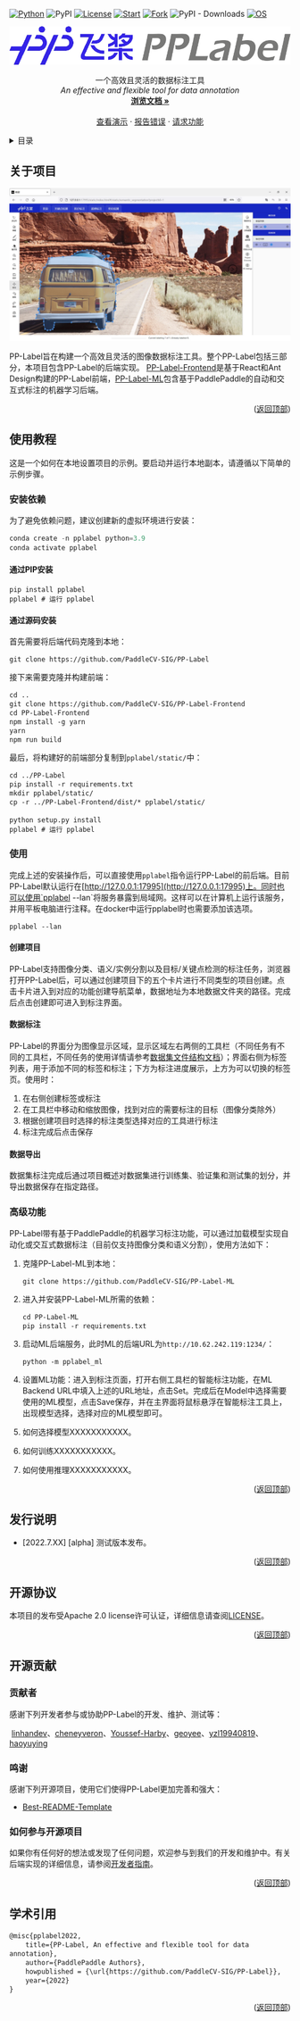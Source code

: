 <div id="top"></div>

<!-- shields -->

[![Python](https://img.shields.io/badge/python-3.9+-blue.svg?style=for-the-badge)](https://www.python.org/downloads/release/python-390/) ![PyPI](https://img.shields.io/pypi/v/pplabel?color=blue&style=for-the-badge) [![License](https://img.shields.io/badge/License-Apache_2.0-blue.svg?style=for-the-badge)](LICENSE) [![Start](https://img.shields.io/github/stars/PaddleCV-SIG/PP-Label?color=orange&style=for-the-badge)]() [![Fork](https://img.shields.io/github/forks/PaddleCV-SIG/PP-Label?color=orange&style=for-the-badge)]() ![PyPI - Downloads](https://img.shields.io/pypi/dm/pplabel?color=orange&style=for-the-badge) [![OS](https://img.shields.io/badge/os-linux%2C%20windows%2C%20macos-green.svg?style=for-the-badge)]() 



<!-- project informations -->

<div align="center">
  <a href="https://github.com/PaddleCV-SIG/PP-Label">
    <img src="doc/images/pplabel.png" alt="Logo" width="512">
  </a>
  <!-- <h3 align="center">PP-Label</h3> -->
  <p align="center">
    一个高效且灵活的数据标注工具
    <br />
      <i>An effective and flexible tool for data annotation</i>
    <br />
    <a href="https://github.com/PaddleCV-SIG/PP-Label"><strong>浏览文档 »</strong></a>
    <br />
    <br />
    <a href="https://paddlecv-sig.github.io/PP-Label-Frontend/#/PP-Label-Frontend/welcome">查看演示</a>
    ·
    <a href="https://github.com/PaddleCV-SIG/PP-Label/issues">报告错误</a>
    ·
    <a href="https://github.com/PaddleCV-SIG/PP-Label/issues">请求功能</a>
  </p>
</div>




<!-- contents -->

<details>
  <summary>目录</summary>
  <ol>
    <li>
      <a href="#关于项目">关于项目</a>
    </li>
    <li>
      <a href="#使用教程">使用教程</a>
      <ul>
        <li><a href="#安装依赖">安装依赖</a></li>
        <li><a href="#使用">使用</a></li>
        <li><a href="#高级功能">高级功能</a></li>
      </ul>
    <li><a href="#发行说明">发行说明</a></li>
    <li><a href="#许可证书">许可证书</a></li>
    <li>
      <a href="#开源贡献">开源贡献</a>
      <ul>
        <li><a href="#贡献者">贡献者</a></li>
        <li><a href="#鸣谢">鸣谢</a></li>
        <li><a href="#如何参与开源项目">如何参与开源项目</a></li>
      </ul>
    <li><a href="#学术引用">学术引用</a></li>
  </ol>
</details>






<!-- about project -->

## 关于项目

![demo](doc/images/demo2.png)

PP-Label旨在构建一个高效且灵活的图像数据标注工具。整个PP-Label包括三部分，本项目包含PP-Label的后端实现。 [PP-Label-Frontend](https://github.com/PaddleCV-SIG/PP-Label-Frontend)是基于React和Ant Design构建的PP-Label前端，[PP-Label-ML](https://github.com/PaddleCV-SIG/PP-Label-ML)包含基于PaddlePaddle的自动和交互式标注的机器学习后端。

<p align="right">(<a href="#top">返回顶部</a>)</p>

<!-- start -->

## 使用教程

这是一个如何在本地设置项目的示例。要启动并运行本地副本，请遵循以下简单的示例步骤。

### 安装依赖

为了避免依赖问题，建议创建新的虚拟环境进行安装：

```python
conda create -n pplabel python=3.9
conda activate pplabel
```

#### 通过PIP安装

```shell
pip install pplabel
pplabel # 运行 pplabel
```

#### 通过源码安装

首先需要将后端代码克隆到本地：

```shell
git clone https://github.com/PaddleCV-SIG/PP-Label
```

接下来需要克隆并构建前端：

```shell
cd ..
git clone https://github.com/PaddleCV-SIG/PP-Label-Frontend
cd PP-Label-Frontend
npm install -g yarn
yarn
npm run build
```

最后，将构建好的前端部分复制到`pplabel/static/`中：

```shell
cd ../PP-Label
pip install -r requirements.txt
mkdir pplabel/static/
cp -r ../PP-Label-Frontend/dist/* pplabel/static/

python setup.py install
pplabel # 运行 pplabel
```

### 使用

完成上述的安装操作后，可以直接使用`pplabel`指令运行PP-Label的前后端。目前PP-Label默认运行在[http://127.0.0.1:17995](http://127.0.0.1:17995)上。同时也可以使用`pplabel --lan`将服务暴露到局域网。这样可以在计算机上运行该服务，并用平板电脑进行注释。在docker中运行pplabel时也需要添加该选项。

```shell
pplabel --lan
```
#### 创建项目

PP-Label支持图像分类、语义/实例分割以及目标/关键点检测的标注任务，浏览器打开PP-Label后，可以通过创建项目下的五个卡片进行不同类型的项目创建。点击卡片进入到对应的功能创建导航菜单，数据地址为本地数据文件夹的路径。完成后点击创建即可进入到标注界面。

#### 数据标注

PP-Label的界面分为图像显示区域，显示区域左右两侧的工具栏（不同任务有不同的工具栏，不同任务的使用详情请参考[数据集文件结构文档](doc/dataset_file_structure.md)）；界面右侧为标签列表，用于添加不同的标签和标注；下方为标注进度展示，上方为可以切换的标签页。使用时：

1. 在右侧创建标签或标注
2. 在工具栏中移动和缩放图像，找到对应的需要标注的目标（图像分类除外）
3. 根据创建项目时选择的标注类型选择对应的工具进行标注
4. 标注完成后点击保存

#### 数据导出

数据集标注完成后通过项目概述对数据集进行训练集、验证集和测试集的划分，并导出数据保存在指定路径。

### 高级功能

PP-Label带有基于PaddlePaddle的机器学习标注功能，可以通过加载模型实现自动化或交互式数据标注（目前仅支持图像分类和语义分割），使用方法如下：

1. 克隆PP-Label-ML到本地：

   ```shell
   git clone https://github.com/PaddleCV-SIG/PP-Label-ML
   ```

2. 进入并安装PP-Label-ML所需的依赖：

   ```shell
   cd PP-Label-ML
   pip install -r requirements.txt
   ```

3. 启动ML后端服务，此时ML的后端URL为`http://10.62.242.119:1234/`：

   ```shell
   python -m pplabel_ml
   ```

4. 设置ML功能：进入到标注页面，打开右侧工具栏的智能标注功能，在ML Backend URL中填入上述的URL地址，点击Set。完成后在Model中选择需要使用的ML模型，点击Save保存，并在主界面将鼠标悬浮在智能标注工具上，出现模型选择，选择对应的ML模型即可。

5. 如何选择模型XXXXXXXXXXX。

6. 如何训练XXXXXXXXXXX。

7. 如何使用推理XXXXXXXXXXX。

<p align="right">(<a href="#top">返回顶部</a>)</p>

<!-- release notes-->

## 发行说明

- [2022.7.XX] [alpha] 测试版本发布。 

<p align="right">(<a href="#top">返回顶部</a>)</p>

<!-- license -->

## 开源协议

本项目的发布受Apache 2.0 license许可认证，详细信息请查阅[LICENSE](LICENSE)。

<p align="right">(<a href="#top">返回顶部</a>)</p>

<!-- contributors -->

## 开源贡献

### 贡献者

感谢下列开发者参与或协助PP-Label的开发、维护、测试等：

​	[linhandev](https://github.com/linhandev)、[cheneyveron](https://github.com/cheneyveron)、[Youssef-Harby](https://github.com/Youssef-Harby)、[geoyee](https://github.com/geoyee)、[yzl19940819](https://github.com/yzl19940819)、[haoyuying](https://github.com/haoyuying)

### 鸣谢

感谢下列开源项目，使用它们使得PP-Label更加完善和强大：

- [Best-README-Template](https://github.com/othneildrew/Best-README-Template)

### 如何参与开源项目

如果你有任何好的想法或发现了任何问题，欢迎参与到我们的开发和维护中。有关后端实现的详细信息，请参阅[开发者指南](doc/developers_guide.md)。

<p align="right">(<a href="#top">返回顶部</a>)</p>

<!-- quote-->

## 学术引用

```
@misc{pplabel2022,
    title={PP-Label, An effective and flexible tool for data annotation},
    author={PaddlePaddle Authors},
    howpublished = {\url{https://github.com/PaddleCV-SIG/PP-Label}},
    year={2022}
}
```

<p align="right">(<a href="#top">返回顶部</a>)</p>
